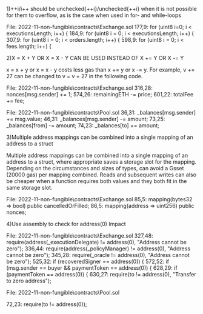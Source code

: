 1)++i/i++ should be unchecked{++i}/unchecked{++i} when it is not possible for them to overflow,
as is the case when used in for- and while-loops


File: 2022-11-non-fungible\contracts\Exchange.sol
  177,9:         for (uint8 i=0; i < executionsLength; i++) {
  184,9:         for (uint8 i = 0; i < executionsLength; i++) {
  307,9:         for (uint8 i = 0; i < orders.length; i++) {
  598,9:         for (uint8 i = 0; i < fees.length; i++) { 
  
2)X = X + Y OR X = X - Y CAN BE USED INSTEAD OF X += Y OR X -= Y

x = x + y or x = x - y costs less gas than x += y or x -= y. For example, v += 27 can be changed to v = v + 27 in the following code.   

File: 2022-11-non-fungible\contracts\Exchange.sol
  316,28:         nonces[msg.sender] += 1;
  574,26:             remainingETH -= price; 
  601,22:             totalFee += fee;

File: 2022-11-non-fungible\contracts\Pool.sol
  36,31:         _balances[msg.sender] += msg.value;
  46,31:         _balances[msg.sender] -= amount;
  73,25:         _balances[from] -= amount;
  74,23:         _balances[to] += amount;  
  
3)Multiple address mappings can be combined into a single mapping of an address to a struct

Multiple address mappings can be combined into a single mapping of an address to a struct, where appropriate saves a storage slot for the mapping. Depending on the circumstances and sizes of types, can avoid a Gsset (20000 gas) per mapping combined. Reads and subsequent writes can also be cheaper when a function requires both values and they both fit in the same storage slot.

File: 2022-11-non-fungible\contracts\Exchange.sol
  85,5:     mapping(bytes32 => bool) public cancelledOrFilled;
  86,5:     mapping(address => uint256) public nonces; 

4)Use assembly to check for address(0)
Impact

File: 2022-11-non-fungible\contracts\Exchange.sol
  327,48:         require(address(_executionDelegate) != address(0), "Address cannot be zero");
  336,44:         require(address(_policyManager) != address(0), "Address cannot be zero");
  345,28:         require(_oracle != address(0), "Address cannot be zero");
  525,32:         if (recoveredSigner == address(0)) {
  572,52:         if (msg.sender == buyer && paymentToken == address(0)) {
  628,29:         if (paymentToken == address(0)) {
  630,27:             require(to != address(0), "Transfer to zero address");  
  
File: 2022-11-non-fungible\contracts\Pool.sol

  72,23:         require(to != address(0));  